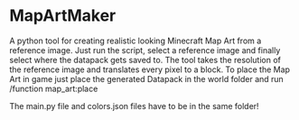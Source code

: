 # MapArtMaker
A python tool for creating realistic looking Minecraft Map Art from a reference image. Just run the script, select a reference image and finally select where the datapack gets saved to.
The tool takes the resolution of the reference image and translates every pixel to a block.
To place the Map Art in game just place the generated Datapack in the world folder and run /function map_art:place

The main.py file and colors.json files have to be in the same folder!

